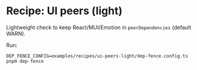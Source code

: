 # Recipe: UI peers (light)

Lightweight check to keep React/MUI/Emotion in `peerDependencies` (default WARN).

Run:
```
DEP_FENCE_CONFIG=examples/recipes/ui-peers-light/dep-fence.config.ts pnpm dep-fence
```
